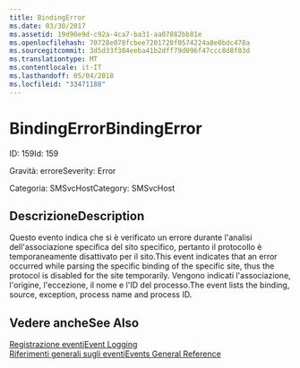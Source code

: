```yaml
---
title: BindingError
ms.date: 03/30/2017
ms.assetid: 19d90e9d-c92a-4ca7-ba31-aa07882bb81e
ms.openlocfilehash: 70728e078fcbee7201720f0574224a8e0bdc478a
ms.sourcegitcommit: 3d5d33f384eeba41b2dff79d096f47ccc8d8f03d
ms.translationtype: MT
ms.contentlocale: it-IT
ms.lasthandoff: 05/04/2018
ms.locfileid: "33471188"
---
```

# <a name="bindingerror"></a><span data-ttu-id="65941-102">BindingError</span><span class="sxs-lookup"><span data-stu-id="65941-102">BindingError</span></span>
<span data-ttu-id="65941-103">ID: 159</span><span class="sxs-lookup"><span data-stu-id="65941-103">Id: 159</span></span>  
  
 <span data-ttu-id="65941-104">Gravità: errore</span><span class="sxs-lookup"><span data-stu-id="65941-104">Severity: Error</span></span>  
  
 <span data-ttu-id="65941-105">Categoria: SMSvcHost</span><span class="sxs-lookup"><span data-stu-id="65941-105">Category: SMSvcHost</span></span>  
  
## <a name="description"></a><span data-ttu-id="65941-106">Descrizione</span><span class="sxs-lookup"><span data-stu-id="65941-106">Description</span></span>  
 <span data-ttu-id="65941-107">Questo evento indica che si è verificato un errore durante l'analisi dell'associazione specifica del sito specifico, pertanto il protocollo è temporaneamente disattivato per il sito.</span><span class="sxs-lookup"><span data-stu-id="65941-107">This event indicates that an error occurred while parsing the specific binding of the specific site, thus the protocol is disabled for the site temporarily.</span></span> <span data-ttu-id="65941-108">Vengono indicati l'associazione, l'origine, l'eccezione, il nome e l'ID del processo.</span><span class="sxs-lookup"><span data-stu-id="65941-108">The event lists the binding, source, exception, process name and process ID.</span></span>  
  
## <a name="see-also"></a><span data-ttu-id="65941-109">Vedere anche</span><span class="sxs-lookup"><span data-stu-id="65941-109">See Also</span></span>  
 [<span data-ttu-id="65941-110">Registrazione eventi</span><span class="sxs-lookup"><span data-stu-id="65941-110">Event Logging</span></span>](../../../../../docs/framework/wcf/diagnostics/event-logging/index.md)  
 [<span data-ttu-id="65941-111">Riferimenti generali sugli eventi</span><span class="sxs-lookup"><span data-stu-id="65941-111">Events General Reference</span></span>](../../../../../docs/framework/wcf/diagnostics/event-logging/events-general-reference.md)
